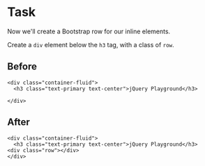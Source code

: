 # Task 

Now we'll create a Bootstrap row for our inline elements.

Create a `div` element below the `h3` tag, with a class of `row`.

## Before

```
<div class="container-fluid">
  <h3 class="text-primary text-center">jQuery Playground</h3>

</div>
```

## After

```
<div class="container-fluid">
  <h3 class="text-primary text-center">jQuery Playground</h3>
<div class="row"></div>
</div>
```
